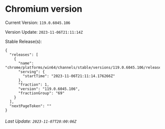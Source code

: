 # Chromium version

Current Version: `119.0.6045.106`

Version Update: `2023-11-06T21:11:14Z`

Stable Release(s):
```
{
  "releases": [
    {
      "name": "chrome/platforms/win64/channels/stable/versions/119.0.6045.106/releases/1699305074",
      "serving": {
        "startTime": "2023-11-06T21:11:14.176266Z"
      },
      "fraction": 1,
      "version": "119.0.6045.106",
      "fractionGroup": "69"
    }
  ],
  "nextPageToken": ""
}
```

###### Last Update: `2023-11-07T20:00:06Z`
        